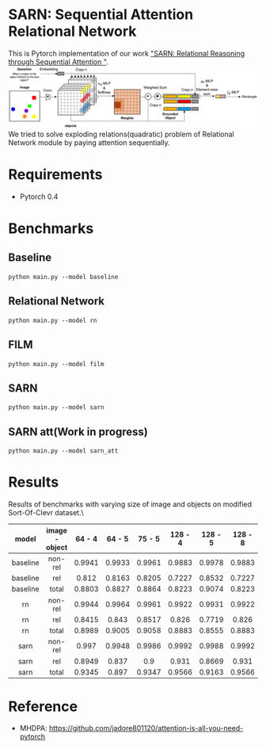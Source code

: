 # SARN: Sequential Attention Relational Network
This is Pytorch implementation of our work ["SARN: Relational Reasoning through Sequential Attention
"](https://arxiv.org/abs/1811.00246).
![image](img/model.png)
We tried to solve exploding relations(quadratic) problem of Relational Network module by paying attention sequentially.

# Requirements
- Pytorch 0.4

# Benchmarks
## Baseline
```
python main.py --model baseline
```
## Relational Network
```
python main.py --model rn
```
## FILM
```
python main.py --model film
```
## SARN
```
python main.py --model sarn
```
## SARN att(Work in progress)
```
python main.py --model sarn_att
```

# Results
Results of benchmarks with varying size of image and objects on modified Sort-Of-Clevr dataset.\\
 
|   model  | image - object | 64 - 4 | 64 - 5 | 75 - 5 | 128 - 4 | 128 - 5 | 128 - 8 | 128 - 16 |
|:--------:|:--------------:|:------:|:------:|:------:|:-------:|:-------:|:-------:|:--------:|
| baseline |     non-rel    | 0.9941 | 0.9933 | 0.9961 |  0.9883 |  0.9978 |  0.9883 |     -    |
| baseline |       rel      |  0.812 | 0.8163 | 0.8205 |  0.7227 |  0.8532 |  0.7227 |     -    |
| baseline |      total     | 0.8803 | 0.8827 | 0.8864 |  0.8223 |  0.9074 |  0.8223 |     -    |
|    rn    |     non-rel    | 0.9944 | 0.9964 | 0.9961 |  0.9922 |  0.9931 |  0.9922 |  0.9719  |
|    rn    |       rel      | 0.8415 |  0.843 | 0.8517 |  0.826  |  0.7719 |  0.826  |  0.7708  |
|    rn    |      total     | 0.8989 | 0.9005 | 0.9058 |  0.8883 |  0.8555 |  0.8883 |  0.8462  |
|   sarn   |     non-rel    |  0.997 | 0.9948 | 0.9986 |  0.9992 |  0.9988 |  0.9992 |  0.9819  |
|   sarn   |       rel      | 0.8949 |  0.837 |   0.9  |  0.931  |  0.8669 |  0.931  |  0.8533  |
|   sarn   |      total     | 0.9345 |  0.897 | 0.9347 |  0.9566 |  0.9163 |  0.9566 |  0.9016  |

# Reference
- MHDPA: https://github.com/jadore801120/attention-is-all-you-need-pytorch

